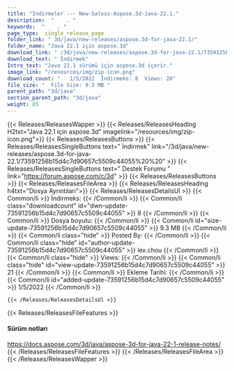 ```yaml
---
title: "İndirmeler --- New-Saless-Aspose.3d-Java-22.1." 
description:  "    . " 
keywords:  "    . " 
page_type:  single_release_page
folder_link: " 3d/java/new-releases/aspose.3d-for-java-22.1/"
folder_name: "Java 22.1 için aspose.3d"
download_link: " /3d/java/new-releases/aspose.3d-for-java-22.1/73591256b15d4c7d90657c5509c44055"
download_text: " İndirmek"
Intro_text: "Java 22.1 sürümü için aspose.3d içerir."
image_link: "/resources/img/zip-icon.png"
download_count: "   1/5/2022  İndirmeks: 8  Views: 20"
file_size: "  File Size: 9.3 MB "
parent_path: "3d/java"
section_parent_path: "3d/java"
weight: 85
---
```


{{< Releases/ReleasesWapper >}}
  {{< Releases/ReleasesHeading H2txt="Java 22.1 için aspose.3d" imagelink="/resources/img/zip-icon.png">}}
  {{< Releases/ReleasesButtons >}}
    {{< Releases/ReleasesSingleButtons text=" İndirmek" link="/3d/java/new-releases/aspose.3d-for-java-22.1/73591256b15d4c7d90657c5509c44055%20%20" >}}
    {{< Releases/ReleasesSingleButtons text=" Destek Forumu " link="https://forum.aspose.com/c/3d" >}}
  {{< Releases/ReleasesButtons >}}
  {{< Releases/ReleasesFileArea >}}
    {{< Releases/ReleasesHeading h4txt="Dosya Ayrıntıları">}}
    {{< Releases/ReleasesDetailsUl >}}
            {{< Common/li  >}} İndirmeks: {{< /Common/li >}} 
      {{< Common/li class="downloadcount" id="dwn-update-73591256b15d4c7d90657c5509c44055" >}} 8 {{< /Common/li >}} 
      {{< Common/li  >}} Dosya boyutu: {{< /Common/li >}} 
      {{< Common/li id="size-update-73591256b15d4c7d90657c5509c44055" >}} 9.3 MB {{< /Common/li >}} 
      {{< Common/li  class="hide" >}} Posted By: {{< /Common/li >}} 
      {{< Common/li class="hide" id="author-update-73591256b15d4c7d90657c5509c44055" >}} lex.chou {{< /Common/li >}} 
      {{< Common/li class="hide"  >}} Views: {{< /Common/li >}} 
      {{< Common/li class="hide" id="view-update-73591256b15d4c7d90657c5509c44055" >}} 21 {{< /Common/li >}} 
      {{< Common/li  >}} Ekleme Tarihi: {{< /Common/li >}} 
      {{< Common/li id="added-update-73591256b15d4c7d90657c5509c44055" >}} 1/5/2022 {{< /Common/li >}} 

    {{< /Releases/ReleasesDetailsUl >}}

  {{< Releases/ReleasesFileFeatures >}}
      <h4>Sürüm notları</h4><div><a href="https://docs.aspose.com/3d/java/aspose-3d-for-java-22-1-release-notes/">https://docs.aspose.com/3d/java/aspose-3d-for-java-22-1-release-notes/</a></div>
  {{< /Releases/ReleasesFileFeatures >}}
 {{< /Releases/ReleasesFileArea >}}
{{< /Releases/ReleasesWapper >}}


